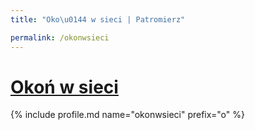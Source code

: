 ```yaml
---
title: "Oko\u0144 w sieci | Patromierz"

permalink: /okonwsieci
---
```


# [Okoń w sieci](https://patronite.pl/okonwsieci)

{% include profile.md name="okonwsieci" prefix="o" %}
